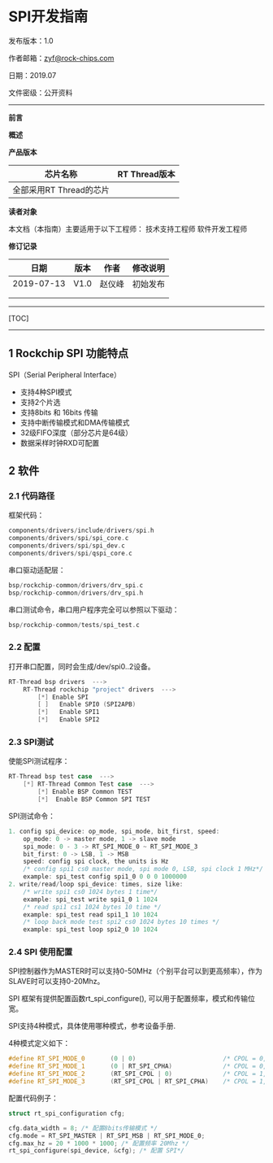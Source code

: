 # **SPI**开发指南

发布版本：1.0

作者邮箱：<zyf@rock-chips.com>

日期：2019.07

文件密级：公开资料

---
**前言**

**概述**

**产品版本**

| **芯片名称**            | **RT Thread版本** |
| ----------------------- | :---------------- |
| 全部采用RT Thread的芯片 |                   |

**读者对象**

本文档（本指南）主要适用于以下工程师：
技术支持工程师
软件开发工程师

**修订记录**

| **日期**   | **版本** | **作者** | **修改说明** |
| ---------- | -------- | -------- | ------------ |
| 2019-07-13 | V1.0     | 赵仪峰   | 初始发布     |
|            |          |          |              |
|            |          |          |              |

---

[TOC]

---

## 1 Rockchip SPI 功能特点

SPI（Serial Peripheral Interface）

* 支持4种SPI模式
* 支持2个片选
* 支持8bits 和 16bits 传输
* 支持中断传输模式和DMA传输模式
* 32级FIFO深度（部分芯片是64级）
* 数据采样时钟RXD可配置

## 2 软件

### 2.1 代码路径

框架代码：

```c
components/drivers/include/drivers/spi.h
components/drivers/spi/spi_core.c
components/drivers/spi/spi_dev.c
components/drivers/spi/qspi_core.c
```

串口驱动适配层：

```c
bsp/rockchip-common/drivers/drv_spi.c
bsp/rockchip-common/drivers/drv_spi.h
```

串口测试命令，串口用户程序完全可以参照以下驱动：

```c
bsp/rockchip-common/tests/spi_test.c
```

### 2.2 配置

打开串口配置，同时会生成/dev/spi0..2设备。

```c
RT-Thread bsp drivers  --->
    RT-Thread rockchip "project" drivers  --->
        [*] Enable SPI
        [ ]   Enable SPI0 (SPI2APB)
        [*]   Enable SPI1
        [*]   Enable SPI2
```

### 2.3 SPI测试

使能SPI测试程序：

~~~c
RT-Thread bsp test case  --->
    [*] RT-Thread Common Test case  --->
    	[*] Enable BSP Common TEST
		[*]  Enable BSP Common SPI TEST
~~~

SPI测试命令：

~~~c
1. config spi_device: op_mode, spi_mode, bit_first, speed:
	op_mode: 0 -> master mode, 1 -> slave mode
	spi_mode: 0 - 3 -> RT_SPI_MODE_0 ~ RT_SPI_MODE_3
	bit_first: 0 -> LSB, 1 -> MSB
	speed: config spi clock, the units is Hz
	/* config spi1 cs0 master mode, spi mode 0, LSB, spi clock 1 MHz*/
	example: spi_test config spi1_0 0 0 0 1000000
2. write/read/loop spi_device: times, size like:
	/* write spi1 cs0 1024 bytes 1 time*/
	example: spi_test write spi1_0 1 1024
	/* read spi1 cs1 1024 bytes 10 time */
	example: spi_test read spi1_1 10 1024
	/* loop back mode test spi2 cs0 1024 bytes 10 times */
	example: spi_test loop spi2_0 10 1024
~~~

### 2.4  SPI 使用配置

SPI控制器作为MASTER时可以支持0-50MHz（个别平台可以到更高频率），作为SLAVE时可以支持0-20Mhz。

SPI 框架有提供配置函数rt_spi_configure(), 可以用于配置频率，模式和传输位宽。

SPI支持4种模式，具体使用哪种模式，参考设备手册.

4种模式定义如下：

~~~c
#define RT_SPI_MODE_0       (0 | 0)                        /* CPOL = 0, CPHA = 0 */
#define RT_SPI_MODE_1       (0 | RT_SPI_CPHA)              /* CPOL = 0, CPHA = 1 */
#define RT_SPI_MODE_2       (RT_SPI_CPOL | 0)              /* CPOL = 1, CPHA = 0 */
#define RT_SPI_MODE_3       (RT_SPI_CPOL | RT_SPI_CPHA)    /* CPOL = 1, CPHA = 1 */
~~~

配置代码例子：

~~~c
struct rt_spi_configuration cfg;

cfg.data_width = 8; /* 配置8bits传输模式 */
cfg.mode = RT_SPI_MASTER | RT_SPI_MSB | RT_SPI_MODE_0;
cfg.max_hz = 20 * 1000 * 1000; /* 配置频率 20Mhz */
rt_spi_configure(spi_device, &cfg); /* 配置 SPI*/
~~~